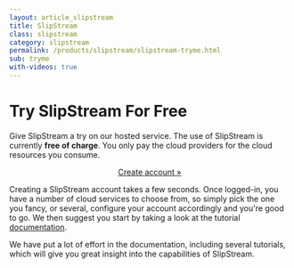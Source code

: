 ```yaml
---
layout: article_slipstream
title: SlipStream
class: slipstream
category: slipstream
permalink: /products/slipstream/slipstream-tryme.html
sub: tryme
with-videos: true
---
```


Try SlipStream For Free
======

Give SlipStream a try on our hosted service. The use of SlipStream is currently **free of charge**.  You only pay the cloud providers for the cloud resources you consume.

<p align="center">
  <a href="https://slipstream.sixsq.com" class="btn btn-primary btn-lg" role="button">Create account &raquo;</a>
</p>


Creating a SlipStream account takes a few seconds. Once logged-in, you have a number of cloud services to choose from, so simply pick the one you fancy, or several, configure your account accordingly and you're good to go. We then suggest you start by taking a look at the tutorial [documentation](https://slipstream.sixsq.com/documentation). 

We have put a lot of effort in the documentation, including several tutorials, which will give you great insight into the capabilities of SlipStream.

